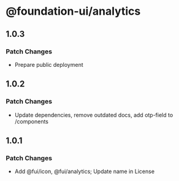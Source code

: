 # @foundation-ui/analytics

## 1.0.3

### Patch Changes

- Prepare public deployment

## 1.0.2

### Patch Changes

- Update dependencies, remove outdated docs, add otp-field to /components

## 1.0.1

### Patch Changes

- Add @fui/icon, @fui/analytics; Update name in License
